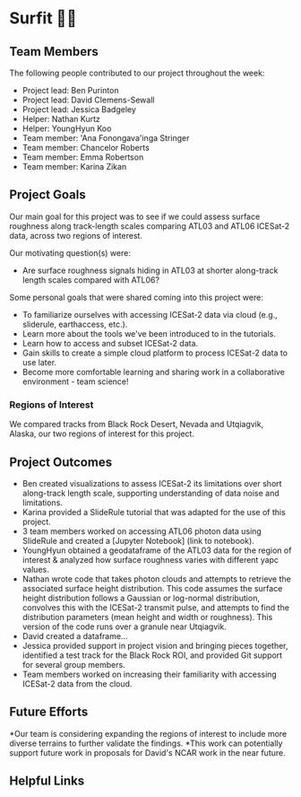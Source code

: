 # Surfit 🏄‍♂️

## Team Members

The following people contributed to our project throughout the week:
* Project lead: Ben Purinton
* Project lead: David Clemens-Sewall
* Project lead: Jessica Badgeley
* Helper: Nathan Kurtz
* Helper: YoungHyun Koo
* Team member: 'Ana Fonongava'inga Stringer
* Team member: Chancelor Roberts
* Team member: Emma Robertson
* Team member: Karina Zikan
  

## Project Goals
Our main goal for this project was to see if we could assess surface roughness along track-length scales comparing ATL03 and ATL06 ICESat-2 data, across two regions of interest. 

Our motivating question(s) were: 
* Are surface roughness signals hiding in ATL03 at shorter along-track length scales compared with ATL06?

Some personal goals that were shared coming into this project were:
* To familiarize ourselves with accessing ICESat-2 data via cloud (e.g., sliderule, earthaccess, etc.).
* Learn more about the tools we've been introduced to in the tutorials. 
* Learn how to access and subset ICESat-2 data. 
* Gain skills to create a simple cloud platform to process ICESat-2 data to use later.
* Become more comfortable learning and sharing work in a collaborative environment - team science! 

### Regions of Interest 
We compared tracks from Black Rock Desert, Nevada and Utqiagvik, Alaska, our two regions of interest for this project. 

## Project Outcomes

* Ben created visualizations to assess ICESat-2 its limitations over short along-track length scale, supporting understanding of data noise and limitations. 
* Karina provided a SlideRule tutorial that was adapted for the use of this project. 
* 3 team members worked on accessing ATL06 photon data using SlideRule and created a [Jupyter Notebook] (link to notebook). 
* YoungHyun obtained a geodataframe of the ATL03 data for the region of interest & analyzed how surface roughness varies with different yapc values. 
* Nathan wrote code that takes photon clouds and attempts to retrieve the associated surface height distribution. This code assumes the surface height distribution follows a Gaussian or log-normal distribution, convolves this with the ICESat-2 transmit pulse, and attempts to find the distribution parameters (mean height and width or roughness). This version of the code runs over a granule near Utqiagvik.
* David created a dataframe...
* Jessica provided support in project vision and bringing pieces together, identified a test track for the Black Rock ROI, and provided Git support for several group members.
* Team members worked on increasing their familiarity with accessing ICESat-2 data from the cloud. 
  

## Future Efforts
*Our team is considering expanding the regions of interest to include more diverse terrains to further validate the findings.
*This work can potentially support future work in proposals for David's NCAR work in the near future.  



## Helpful Links 
